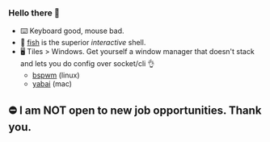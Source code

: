 ### Hello there 👋

- ⌨️ Keyboard good, mouse bad.
- 🐠 [fish](https://fishshell.com/) is the superior _interactive_ shell.
- 🖥️ Tiles > Windows. Get yourself a window manager that doesn't stack and lets you do config over socket/cli 👌
  - [bspwm](https://github.com/baskerville/bspwm) (linux)
  - [yabai](https://github.com/koekeishiya/yabai) (mac)

## ⛔ I am NOT open to new job opportunities. Thank you.
